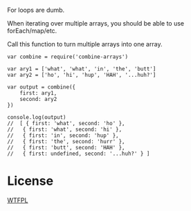 
For loops are dumb.

When iterating over multiple arrays, you should be able to use forEach/map/etc.

Call this function to turn multiple arrays into one array.

	var combine = require('combine-arrays')

	var ary1 = ['what', 'what', 'in', 'the', 'butt']
	var ary2 = ['ho', 'hi', 'hup', 'HAH', '...huh?']

	var output = combine({
		first: ary1,
		second: ary2
	})

	console.log(output)
	//	[ { first: 'what', second: 'ho' },
	//   { first: 'what', second: 'hi' },
	//   { first: 'in', second: 'hup' },
	//   { first: 'the', second: 'hurr' },
	//   { first: 'butt', second: 'HAH' },
	//   { first: undefined, second: '...huh?' } ]


License
======

[WTFPL](http://wtfpl2.com)
